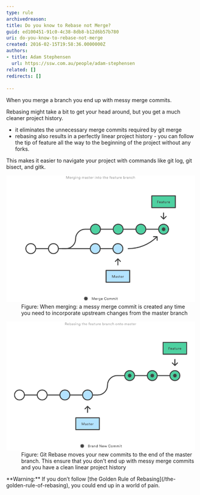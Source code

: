 ```yaml
---
type: rule
archivedreason: 
title: Do you know to Rebase not Merge?
guid: ed100451-91c0-4c38-8db8-b12d6b57b780
uri: do-you-know-to-rebase-not-merge
created: 2016-02-15T19:58:36.0000000Z
authors:
- title: Adam Stephensen
  url: https://ssw.com.au/people/adam-stephensen
related: []
redirects: []

---
```


When you merge a branch you end up with messy merge commits.

Rebasing might take a bit to get your head around, but you get a much cleaner project history.

<!--endintro-->

* it eliminates the unnecessary merge commits required by git merge
* rebasing also results in a perfectly linear project history - you can follow the tip of feature all the way to the beginning of the project without any forks.


This makes it easier to navigate your project with commands like git log, git bisect, and gitk.
<dl class="image"><dt><img src="rebase1.png" alt="rebase1.png"></dt><dd>Figure: When merging: a messy merge commit is created any time you need to incorporate upstream changes from the master branch</dd></dl> <dl class="image"><dt><img src="rebase2.png" alt="rebase2.png"></dt><dd>Figure: Git Rebase moves your new commits to the end of the master branch. This ensure that you don't end up with messy merge commits and you have a clean linear project history</dd></dl>
**Warning:** If you don’t follow [the Golden Rule of Rebasing](/the-golden-rule-of-rebasing), you could end up in a world of pain.

